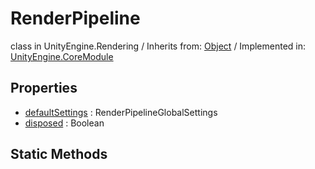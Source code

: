 # RenderPipeline
class in UnityEngine.Rendering
 / Inherits from: <a href="https://docs.unity3d.com/6000.1/Documentation/ScriptReference/Object.html">Object</a> / Implemented in: <a href="https://docs.unity3d.com/6000.1/Documentation/ScriptReference/UnityEngine.CoreModule.html">UnityEngine.CoreModule</a>

## Properties
- <a href="https://docs.unity3d.com/6000.1/Documentation/ScriptReference/RenderPipeline-defaultSettings.html">defaultSettings</a> : RenderPipelineGlobalSettings
- <a href="https://docs.unity3d.com/6000.1/Documentation/ScriptReference/RenderPipeline-disposed.html">disposed</a> : Boolean

## Static Methods
